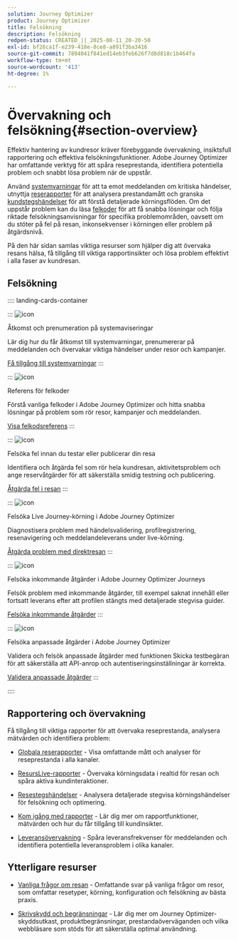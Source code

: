 ```yaml
---
solution: Journey Optimizer
product: Journey Optimizer
title: Felsökning
description: Felsökning
redpen-status: CREATED_||_2025-08-11_20-20-50
exl-id: bf26ca1f-e239-418e-8ce8-a891f3ba3416
source-git-commit: 7894041f841ed14eb3feb626f7d8d818c1b464fa
workflow-type: tm+mt
source-wordcount: '413'
ht-degree: 1%

---
```


# Övervakning och felsökning{#section-overview}

Effektiv hantering av kundresor kräver förebyggande övervakning, insiktsfull rapportering och effektiva felsökningsfunktioner. Adobe Journey Optimizer har omfattande verktyg för att spåra reseprestanda, identifiera potentiella problem och snabbt lösa problem när de uppstår.

Använd [systemvarningar](../using/reports/alerts.md) för att ta emot meddelanden om kritiska händelser, utnyttja [reserapporter](../using/reports/journey-global-report-cja.md) för att analysera prestandamått och granska [kundstegshändelser](../using/reports/journey-step-events-overview.md) för att förstå detaljerade körningsflöden. Om det uppstår problem kan du läsa [felkoder](../using/building-journeys/error-codes-reference.md) för att få snabba lösningar och följa riktade felsökningsanvisningar för specifika problemområden, oavsett om du stöter på fel på resan, inkonsekvenser i körningen eller problem på åtgärdsnivå.

På den här sidan samlas viktiga resurser som hjälper dig att övervaka resans hälsa, få tillgång till viktiga rapportinsikter och lösa problem effektivt i alla faser av kundresan.

## Felsökning

:::: landing-cards-container

:::
![icon](https://cdn.experienceleague.adobe.com/icons/bell.svg)

Åtkomst och prenumeration på systemaviseringar

Lär dig hur du får åtkomst till systemvarningar, prenumererar på meddelanden och övervakar viktiga händelser under resor och kampanjer.

[Få tillgång till systemvarningar](../using/reports/alerts.md)
:::

:::
![icon](https://cdn.experienceleague.adobe.com/icons/book.svg)

Referens för felkoder

Förstå vanliga felkoder i Adobe Journey Optimizer och hitta snabba lösningar på problem som rör resor, kampanjer och meddelanden.

[Visa felkodsreferens](../using/building-journeys/error-codes-reference.md)
:::

:::
![icon](https://cdn.experienceleague.adobe.com/icons/list-check.svg)

Felsöka fel innan du testar eller publicerar din resa

Identifiera och åtgärda fel som rör hela kundresan, aktivitetsproblem och ange reservåtgärder för att säkerställa smidig testning och publicering.

[Åtgärda fel i resan](../using/building-journeys/troubleshooting.md)
:::

:::
![icon](https://cdn.experienceleague.adobe.com/icons/code-branch.svg)

Felsöka Live Journey-körning i Adobe Journey Optimizer

Diagnostisera problem med händelsvalidering, profilregistrering, resenavigering och meddelandeleverans under live-körning.

[Åtgärda problem med direktresan](../using/building-journeys/troubleshooting-execution.md)
:::

:::
![icon](https://cdn.experienceleague.adobe.com/icons/puzzle-piece.svg)

Felsöka inkommande åtgärder i Adobe Journey Optimizer Journeys

Felsök problem med inkommande åtgärder, till exempel saknat innehåll eller fortsatt leverans efter att profilen stängts med detaljerade stegvisa guider.

[Felsöka inkommande åtgärder](../using/building-journeys/troubleshooting-inbound.md)
:::

:::
![icon](https://cdn.experienceleague.adobe.com/icons/gear.svg)

Felsöka anpassade åtgärder i Adobe Journey Optimizer

Validera och felsök anpassade åtgärder med funktionen Skicka testbegäran för att säkerställa att API-anrop och autentiseringsinställningar är korrekta.

[Validera anpassade åtgärder](../using/action/troubleshoot-custom-action.md)
:::

::::

## Rapportering och övervakning

Få tillgång till viktiga rapporter för att övervaka reseprestanda, analysera mätvärden och identifiera problem:

* [Globala reserapporter](../using/reports/journey-global-report-cja.md) - Visa omfattande mått och analyser för reseprestanda i alla kanaler.

* [ResursLive-rapporter](../using/reports/journey-live-report.md) - Övervaka körningsdata i realtid för resan och spåra aktiva kundinteraktioner.

* [Resestegshändelser](../using/reports/journey-step-events-overview.md) - Analysera detaljerade stegvisa körningshändelser för felsökning och optimering.

* [Kom igång med rapporter](../using/reports/report-gs-cja.md) - Lär dig mer om rapportfunktioner, mätvärden och hur du får tillgång till kundinsikter.

* [Leveransövervakning](../using/reports/deliverability.md) - Spåra leveransfrekvenser för meddelanden och identifiera potentiella leveransproblem i olika kanaler.

## Ytterligare resurser

* [Vanliga frågor om resan](../using/building-journeys/journey-faq.md) - Omfattande svar på vanliga frågor om resor, som omfattar resetyper, körning, konfiguration och felsökning av bästa praxis.

* [Skrivskydd och begränsningar](../using/start/guardrails.md) - Lär dig mer om Journey Optimizer-skyddsutkast, produktbegränsningar, prestandaöverväganden och vilka webbläsare som stöds för att säkerställa optimal användning.
